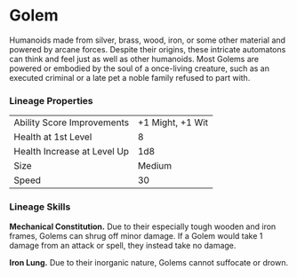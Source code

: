 # Golem

Humanoids made from silver, brass, wood, iron, or some other material and powered by arcane forces. Despite their origins, these intricate automatons can think and feel just as well as other humanoids. Most Golems are powered or embodied by the soul of a once-living creature, such as an executed criminal or a late pet a noble family refused to part with.

### Lineage Properties
|||
|-|--|
|Ability Score Improvements| +1 Might, +1 Wit |
|Health at 1st Level| 8 |
| Health Increase at Level Up | 1d8 |
| Size | Medium |
| Speed | 30 |

### Lineage Skills
**Mechanical Constitution.** Due to their especially tough wooden and iron frames, Golems can shrug off minor damage. If a Golem would take 1 damage from an attack or spell, they instead take no damage.

**Iron Lung.** Due to their inorganic nature, Golems cannot suffocate or drown.
